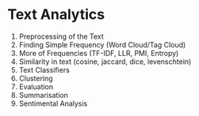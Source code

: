 # Text Analytics

1. Preprocessing of the Text
2. Finding Simple Frequency (Word Cloud/Tag Cloud) 
3. More of Frequencies (TF-IDF, LLR, PMI, Entropy)
4. Similarity in text (cosine, jaccard, dice, levenschtein)
5. Text Classifiers
6. Clustering
7. Evaluation
8. Summarisation
9. Sentimental Analysis
